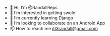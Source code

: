 - 👋 Hi, I’m @RandallReps
- 👀 I’m interested in getting swole 
- 🌱 I’m currently learning Django
- 💞️ I’m looking to collaborate on an Android App
- 📫 How to reach me j03randall@gmail.com

<!---
RandallReps/RandallReps is a ✨ special ✨ repository because its `README.md` (this file) appears on your GitHub profile.
You can click the Preview link to take a look at your changes.
--->
